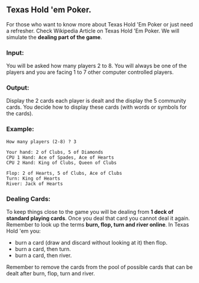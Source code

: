 ## Texas Hold 'em Poker.

For those who want to know more about Texas Hold 'Em Poker or just need a refresher. Check Wikipedia Article on Texas Hold 'Em Poker.
We will simulate the **dealing part of the game**.

### Input:

You will be asked how many players 2 to 8. You will always be one of the players and you are facing 1 to 7 other computer controlled players.

### Output:

Display the 2 cards each player is dealt and the display the 5 community cards.
You decide how to display these cards (with words or symbols for the cards).

### Example:

```
How many players (2-8) ? 3

Your hand: 2 of Clubs, 5 of Diamonds
CPU 1 Hand: Ace of Spades, Ace of Hearts
CPU 2 Hand: King of Clubs, Queen of Clubs

Flop: 2 of Hearts, 5 of Clubs, Ace of Clubs
Turn: King of Hearts
River: Jack of Hearts
```

### Dealing Cards:

To keep things close to the game you will be dealing from **1 deck of standard playing cards**. Once you deal that card you cannot deal it again. Remember to look up the terms **burn, flop, turn and river online**. In Texas Hold 'em you:

- burn a card (draw and discard without looking at it) then flop.
- burn a card, then turn.
- burn a card, then river.

Remember to remove the cards from the pool of possible cards that can be dealt after burn, flop, turn and river.
